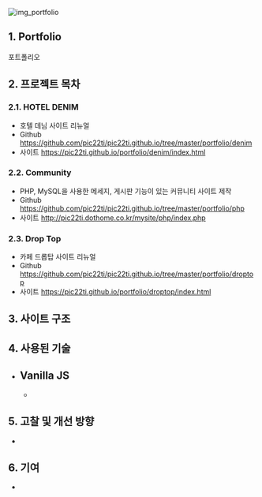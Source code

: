![img_portfolio](/img.png)

## 1. Portfolio
포트폴리오

## 2. 프로젝트 목차
### 2.1. HOTEL DENIM 
  * 호텔 데님 사이트 리뉴얼
  * Github <https://github.com/pic22ti/pic22ti.github.io/tree/master/portfolio/denim>
  * 사이트 <https://pic22ti.github.io/portfolio/denim/index.html>
  
### 2.2. Community
  * PHP, MySQL을 사용한 메세지, 게시판 기능이 있는 커뮤니티 사이트 제작
  * Github <https://github.com/pic22ti/pic22ti.github.io/tree/master/portfolio/php>
  * 사이트 <http://pic22ti.dothome.co.kr/mysite/php/index.php>
  
### 2.3. Drop Top
  * 카페 드롭탑 사이트 리뉴얼
  * Github <https://github.com/pic22ti/pic22ti.github.io/tree/master/portfolio/droptop>
  * 사이트 <https://pic22ti.github.io/portfolio/droptop/index.html>

## 3. 사이트 구조

## 4. 사용된 기술
* Vanilla JS
  - 
  - 

## 5. 고찰 및 개선 방향
* 

## 6. 기여
* 
